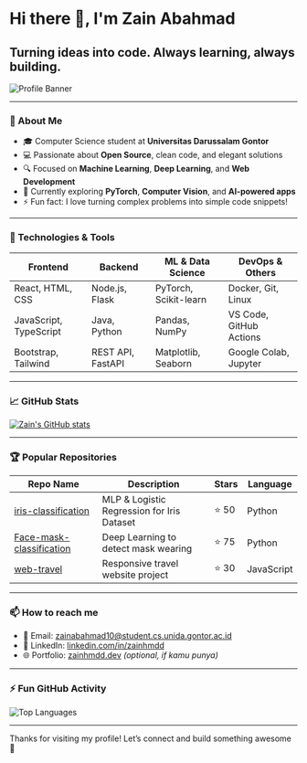 # Hi there 👋, I'm Zain Abahmad

## Turning ideas into code. Always learning, always building.

![Profile Banner](https://github.com/zainhmdd/zainhmdd/raw/main/banner.png)

---

### 🚀 About Me
- 🎓 Computer Science student at **Universitas Darussalam Gontor**
- 💻 Passionate about **Open Source**, clean code, and elegant solutions
- 🔍 Focused on **Machine Learning**, **Deep Learning**, and **Web Development**
- 🌱 Currently exploring **PyTorch**, **Computer Vision**, and **AI-powered apps**
- ⚡ Fun fact: I love turning complex problems into simple code snippets!

---

### 🔧 Technologies & Tools

| Frontend           | Backend           | ML & Data Science       | DevOps & Others       |
|--------------------|-------------------|------------------------|----------------------|
| React, HTML, CSS   | Node.js, Flask    | PyTorch, Scikit-learn  | Docker, Git, Linux   |
| JavaScript, TypeScript | Java, Python     | Pandas, NumPy          | VS Code, GitHub Actions |
| Bootstrap, Tailwind| REST API, FastAPI | Matplotlib, Seaborn    | Google Colab, Jupyter |

---

### 📈 GitHub Stats

[![Zain's GitHub stats](https://github-readme-stats.vercel.app/api?username=zainhmdd&show_icons=true&theme=radical)](https://github.com/zainhmdd)

---

### 🏆 Popular Repositories

| Repo Name                  | Description                                 | Stars | Language  |
|---------------------------|---------------------------------------------|-------|-----------|
| [iris-classification](https://github.com/zainhmdd/iris-classification) | MLP & Logistic Regression for Iris Dataset | ⭐️ 50  | Python    |
| [Face-mask-classification](https://github.com/zainhmdd/Face-mask-classification) | Deep Learning to detect mask wearing        | ⭐️ 75  | Python    |
| [web-travel](https://github.com/zainhmdd/web-travel)                   | Responsive travel website project            | ⭐️ 30  | JavaScript|

---

### 📫 How to reach me

- 📧 Email: [zainabahmad10@student.cs.unida.gontor.ac.id](mailto:zainabahmad10@student.cs.unida.gontor.ac.id)
- 💼 LinkedIn: [linkedin.com/in/zainhmdd](https://linkedin.com/in/zainhmdd)
- 🌐 Portfolio: [zainhmdd.dev](https://zainhmdd.dev) *(optional, if kamu punya)*

---

### ⚡ Fun GitHub Activity

![Top Languages](https://github-readme-stats.vercel.app/api/top-langs/?username=zainhmdd&layout=compact&theme=radical)

---

Thanks for visiting my profile! Let’s connect and build something awesome 🚀
